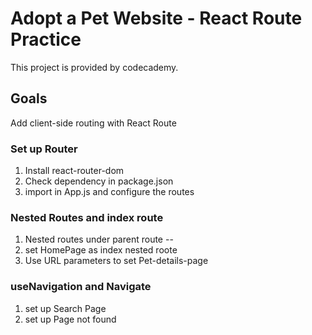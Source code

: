 # Adopt a Pet Website - React Route Practice 

This project is provided by codecademy. 

## Goals

Add client-side routing with React Route

### Set up Router 

1. Install react-router-dom
2. Check dependency in package.json
3. import in App.js and configure the routes

### Nested Routes and index route

1. Nested routes under parent route -- <Root />
2. set HomePage as index nested roote
3. Use URL parameters to set Pet-details-page 

### useNavigation and Navigate

1. set up Search Page 
2. set up Page not found
